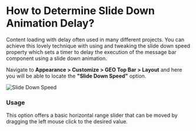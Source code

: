 # How to Determine Slide Down Animation Delay?

Content loading with delay often used in many different projects. You can achieve this lovely technique with using and tweaking the slide down speed property which sets a timer to delay the execution of the message bar component using a slide down animation.

Navigate to **Appearance > Customize > GEO Top Bar > Layout** and here you will be able to locate the **"Slide Down Speed"** option.

![Slide Down Speed](http://res.cloudinary.com/mypreview/image/upload/v1492173492/slide-down-animation-speed_ddewcj.gif)

### Usage

This option offers a basic horizontal range slider that can be moved by dragging the left mouse click to the desired value.
